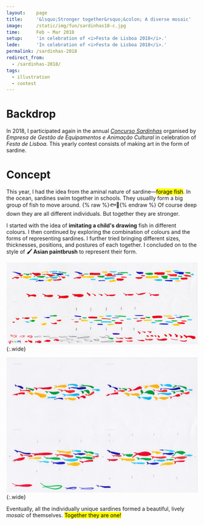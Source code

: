 ```yaml
---
layout:    page
title:     '&lsquo;Stronger together&rsquo;&colon; A diverse mosaic'
image:     /static/img/fun/sardinhas18-c.jpg
time:      Feb ~ Mar 2018
setup:     'in celebration of <i>Festa de Lisboa 2018</i>.'
lede:      'In celebration of <i>Festa de Lisboa 2018</i>.'
permalink: /sardinhas-2018
redirect_from:
  - /sardinhas-2018/
tags:
  - illustration
  - contest
---
```


# Backdrop
In 2018, I participated again in the annual <i>[Concurso Sardinhas](http://lisboanarua.com/blog/2018/02/15/esta-aberto-concurso-sardinhas-festas-lisboa-2018/)</i> organised by <i>Empresa de Gestão de Equipamentos e Animação Cultural</i> in celebration of <i>Festa de Lisboa</i>. This yearly contest consists of making art in the form of sardine.

# Concept
This year, I had the idea from the aminal nature of sardine—<mark>forage fish</mark>. In the ocean, sardines swim together in schools. They usuallly form a big group of fish to move around. {% raw %}<span style="display: inline-block">🐟🐠</span>{% endraw %} Of course deep down they are all different individuals. But together they are stronger.

I started with the idea of **imitating a child's drawing** fish in different colours. I then continued by exploring the combination of colours and the forms of representing sardines. I further tried bringing different sizes, thicknesses, positions, and postures of each together. I concluded on to the style of **🖌 Asian paintbrush** to represent their form.

![Draft 1](/static/img/fun/sardinhas18-01.jpg){:.wide}

![Draft 2](/static/img/fun/sardinhas18-02.jpg){:.wide}

Eventually, all the individually unique sardines formed a beautiful, lively *mosaic* of themselves. <mark>Together they are one!</mark>